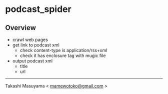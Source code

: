 podcast_spider
==============
Overview
--------
* crawl web pages
* get link to podcast xml
  * check content-type is application/rss+xml
  * check it has enclosure tag with mugic file 
* output podcast xml
  * title
  * url



----
Takashi Masuyama < mamewotoko@gmail.com >
